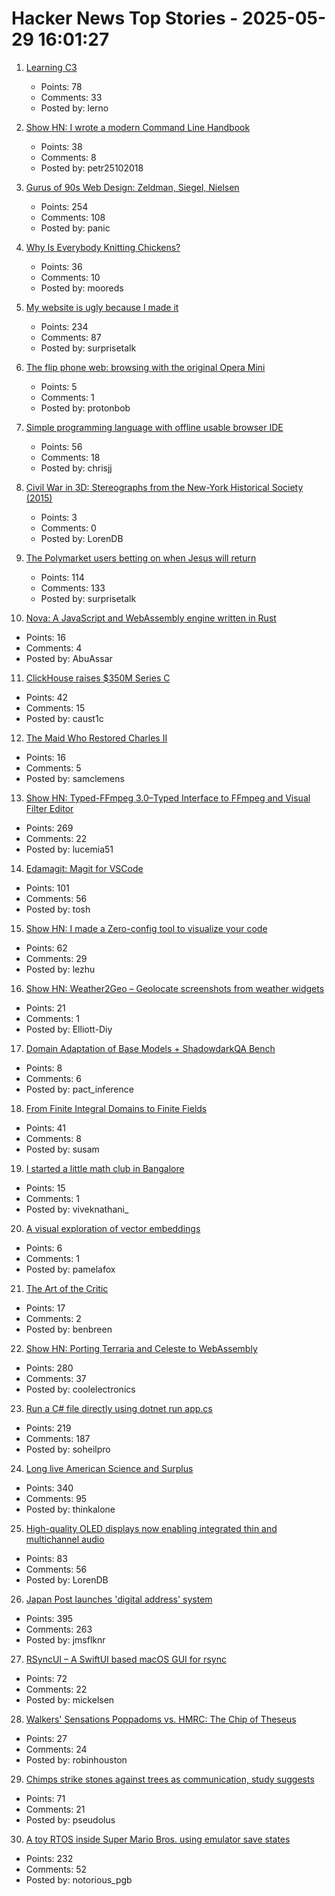 # Hacker News Top Stories - 2025-05-29 16:01:27

1. [Learning C3](https://alloc.dev/2025/05/29/learning_c3)
   - Points: 78
   - Comments: 33
   - Posted by: lerno

2. [Show HN: I wrote a modern Command Line Handbook](https://commandline.stribny.name/)
   - Points: 38
   - Comments: 8
   - Posted by: petr25102018

3. [Gurus of 90s Web Design: Zeldman, Siegel, Nielsen](https://cybercultural.com/p/web-design-1997/)
   - Points: 254
   - Comments: 108
   - Posted by: panic

4. [Why Is Everybody Knitting Chickens?](https://ironicsans.ghost.io/why-is-everybody-knitting-chickens/)
   - Points: 36
   - Comments: 10
   - Posted by: mooreds

5. [My website is ugly because I made it](https://goodinternetmagazine.com/my-website-is-ugly-because-i-made-it/)
   - Points: 234
   - Comments: 87
   - Posted by: surprisetalk

6. [The flip phone web: browsing with the original Opera Mini](https://www.spacebar.news/the-flip-phone-web-browsing-with-the-original-opera-mini/)
   - Points: 5
   - Comments: 1
   - Posted by: protonbob

7. [Simple programming language with offline usable browser IDE](https://tiki.li/apps/tut_learn.html?v=2505e)
   - Points: 56
   - Comments: 18
   - Posted by: chrisjj

8. [Civil War in 3D: Stereographs from the New-York Historical Society (2015)](https://www.nyhistory.org/blogs/civil-war-in-3d-stereographs-from-the-new-york-historical-society)
   - Points: 3
   - Comments: 0
   - Posted by: LorenDB

9. [The Polymarket users betting on when Jesus will return](https://ericneyman.wordpress.com/2025/03/24/will-jesus-christ-return-in-an-election-year/)
   - Points: 114
   - Comments: 133
   - Posted by: surprisetalk

10. [Nova: A JavaScript and WebAssembly engine written in Rust](https://trynova.dev/)
   - Points: 16
   - Comments: 4
   - Posted by: AbuAssar

11. [ClickHouse raises $350M Series C](https://clickhouse.com/blog/clickhouse-raises-350-million-series-c-to-power-analytics-for-ai-era)
   - Points: 42
   - Comments: 15
   - Posted by: caust1c

12. [The Maid Who Restored Charles II](https://www.historytoday.com/archive/feature/maid-who-restored-charles-ii)
   - Points: 16
   - Comments: 5
   - Posted by: samclemens

13. [Show HN: Typed-FFmpeg 3.0–Typed Interface to FFmpeg and Visual Filter Editor](https://github.com/livingbio/typed-ffmpeg)
   - Points: 269
   - Comments: 22
   - Posted by: lucemia51

14. [Edamagit: Magit for VSCode](https://github.com/kahole/edamagit)
   - Points: 101
   - Comments: 56
   - Posted by: tosh

15. [Show HN: I made a Zero-config tool to visualize your code](https://staying.fun/en)
   - Points: 62
   - Comments: 29
   - Posted by: lezhu

16. [Show HN: Weather2Geo – Geolocate screenshots from weather widgets](https://github.com/elliott-diy/Weather2Geo)
   - Points: 21
   - Comments: 1
   - Posted by: Elliott-Diy

17. [Domain Adaptation of Base Models + ShadowdarkQA Bench](https://gygaxtest.com/posts/continued_pretraining_for-rules/)
   - Points: 8
   - Comments: 6
   - Posted by: pact_inference

18. [From Finite Integral Domains to Finite Fields](https://susam.net/from-finite-integral-domains-to-finite-fields.html)
   - Points: 41
   - Comments: 8
   - Posted by: susam

19. [I started a little math club in Bangalore](https://teachyourselfmath.app/club)
   - Points: 15
   - Comments: 1
   - Posted by: viveknathani_

20. [A visual exploration of vector embeddings](http://blog.pamelafox.org/2025/05/a-visual-exploration-of-vector.html)
   - Points: 6
   - Comments: 1
   - Posted by: pamelafox

21. [The Art of the Critic](https://www.metropolitanreview.org/p/the-art-of-the-critic)
   - Points: 17
   - Comments: 2
   - Posted by: benbreen

22. [Show HN: Porting Terraria and Celeste to WebAssembly](https://velzie.rip/blog/celeste-wasm)
   - Points: 280
   - Comments: 37
   - Posted by: coolelectronics

23. [Run a C# file directly using dotnet run app.cs](https://devblogs.microsoft.com/dotnet/announcing-dotnet-run-app/)
   - Points: 219
   - Comments: 187
   - Posted by: soheilpro

24. [Long live American Science and Surplus](https://milwaukeerecord.com/city-life/long-live-american-science-surplus-which-needs-your-help/)
   - Points: 340
   - Comments: 95
   - Posted by: thinkalone

25. [High-quality OLED displays now enabling integrated thin and multichannel audio](https://www.sciencedaily.com/releases/2025/05/250521125055.htm)
   - Points: 83
   - Comments: 56
   - Posted by: LorenDB

26. [Japan Post launches 'digital address' system](https://www.japantimes.co.jp/business/2025/05/27/companies/japan-post-digital-address/)
   - Points: 395
   - Comments: 263
   - Posted by: jmsflknr

27. [RSyncUI – A SwiftUI based macOS GUI for rsync](https://github.com/rsyncOSX/RsyncUI)
   - Points: 72
   - Comments: 22
   - Posted by: mickelsen

28. [Walkers' Sensations Poppadoms vs. HMRC: The Chip of Theseus](https://www.ft.com/content/3a64f96e-3214-48ba-9da4-76b3fb7ab8c1)
   - Points: 27
   - Comments: 24
   - Posted by: robinhouston

29. [Chimps strike stones against trees as communication, study suggests](https://phys.org/news/2025-05-year-chimpanzees-stones-trees-communication.html)
   - Points: 71
   - Comments: 21
   - Posted by: pseudolus

30. [A toy RTOS inside Super Mario Bros. using emulator save states](https://prettygoodblog.com/p/what-threads-are-part-2)
   - Points: 232
   - Comments: 52
   - Posted by: notorious_pgb

